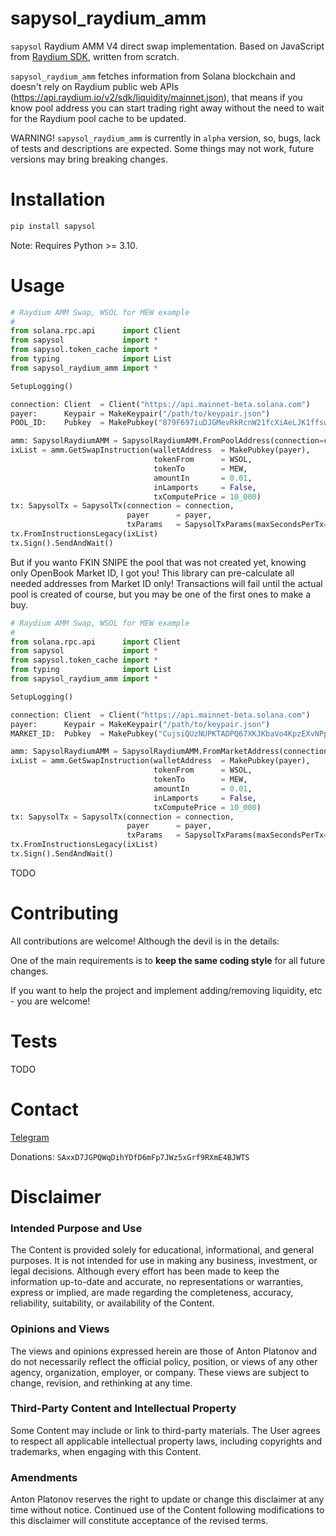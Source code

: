 # sapysol_raydium_amm

`sapysol` Raydium AMM V4 direct swap implementation. Based on JavaScript from [Raydium SDK](https://github.com/raydium-io/raydium-sdk), written from scratch.

`sapysol_raydium_amm` fetches information from Solana blockchain and doesn't rely on Raydium public web APIs (https://api.raydium.io/v2/sdk/liquidity/mainnet.json), that means if you know pool address you can start trading right away without the need to wait for the Raydium pool cache to be updated.

WARNING! `sapysol_raydium_amm` is currently in `alpha` version, so, bugs, lack of tests and descriptions are expected. Some things may not work, future versions may bring breaking changes.

# Installation

```sh
pip install sapysol
```

Note: Requires Python >= 3.10.

# Usage

```py
# Raydium AMM Swap, WSOL for MEW example
#
from solana.rpc.api      import Client
from sapysol             import *
from sapysol.token_cache import *
from typing              import List
from sapysol_raydium_amm import *

SetupLogging()

connection: Client  = Client("https://api.mainnet-beta.solana.com")
payer:      Keypair = MakeKeypair("/path/to/keypair.json")
POOL_ID:    Pubkey  = MakePubkey("879F697iuDJGMevRkRcnW21fcXiAeLJK1ffsw2ATebce") # MEW-WSOL AMM Pool ID

amm: SapysolRaydiumAMM = SapysolRaydiumAMM.FromPoolAddress(connection=connection, poolAddress=POOL_ID)
ixList = amm.GetSwapInstruction(walletAddress  = MakePubkey(payer),
                                tokenFrom      = WSOL,
                                tokenTo        = MEW,
                                amountIn       = 0.01,
                                inLamports     = False,
                                txComputePrice = 10_000)
tx: SapysolTx = SapysolTx(connection = connection, 
                          payer      = payer, 
                          txParams   = SapysolTxParams(maxSecondsPerTx=60, sleepBetweenRetry=1))
tx.FromInstructionsLegacy(ixList)
tx.Sign().SendAndWait()
```

But if you wanto FKIN SNIPE the pool that was not created yet, knowing only OpenBook Market ID, I got you! This library can pre-calculate all needed addresses from Market ID only! Transactions will fail until the actual pool is created of course, but you may be one of the first ones to make a buy.

```py
# Raydium AMM Swap, WSOL for MEW example
#
from solana.rpc.api      import Client
from sapysol             import *
from sapysol.token_cache import *
from typing              import List
from sapysol_raydium_amm import *

SetupLogging()

connection: Client  = Client("https://api.mainnet-beta.solana.com")
payer:      Keypair = MakeKeypair("/path/to/keypair.json")
MARKET_ID:  Pubkey  = MakePubkey("CujsiQUzNUPKTADPQ67XKJKbaVo4KpzEXvNPp1gXzQKH") # MEW-WSOL Market ID

amm: SapysolRaydiumAMM = SapysolRaydiumAMM.FromMarketAddress(connection=connection, marketAddress=POOL_ID)
ixList = amm.GetSwapInstruction(walletAddress  = MakePubkey(payer),
                                tokenFrom      = WSOL,
                                tokenTo        = MEW,
                                amountIn       = 0.01,
                                inLamports     = False,
                                txComputePrice = 10_000)
tx: SapysolTx = SapysolTx(connection = connection, 
                          payer      = payer, 
                          txParams   = SapysolTxParams(maxSecondsPerTx=60, sleepBetweenRetry=1))
tx.FromInstructionsLegacy(ixList)
tx.Sign().SendAndWait()
```


TODO

# Contributing

All contributions are welcome! Although the devil is in the details:

One of the main requirements is to **keep the same coding style** for all future changes.

If you want to help the project and implement adding/removing liquidity, etc - you are welcome!

# Tests

TODO

# Contact

[Telegram](https://t.me/sapysol)

Donations: `SAxxD7JGPQWqDihYDfD6mFp7JWz5xGrf9RXmE4BJWTS`

# Disclaimer

### Intended Purpose and Use
The Content is provided solely for educational, informational, and general purposes. It is not intended for use in making any business, investment, or legal decisions. Although every effort has been made to keep the information up-to-date and accurate, no representations or warranties, express or implied, are made regarding the completeness, accuracy, reliability, suitability, or availability of the Content.

### Opinions and Views
The views and opinions expressed herein are those of Anton Platonov and do not necessarily reflect the official policy, position, or views of any other agency, organization, employer, or company. These views are subject to change, revision, and rethinking at any time.

### Third-Party Content and Intellectual Property
Some Content may include or link to third-party materials. The User agrees to respect all applicable intellectual property laws, including copyrights and trademarks, when engaging with this Content.

### Amendments
Anton Platonov reserves the right to update or change this disclaimer at any time without notice. Continued use of the Content following modifications to this disclaimer will constitute acceptance of the revised terms.